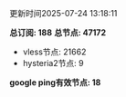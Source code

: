 更新时间2025-07-24 13:18:11

**总订阅: 188**
**总节点: 47172**
- vless节点: 21662
- hysteria2节点: 9

**google ping有效节点: 18**
